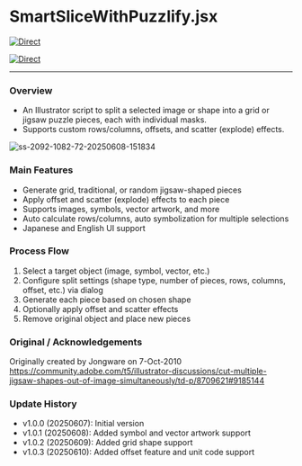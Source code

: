 # SmartSliceWithPuzzlify.jsx

[![Direct](https://img.shields.io/badge/Direct%20Link-SmartSliceWithPuzzlify.jsx-ffcc00.svg)](https://github.com/swwwitch/illustrator-scripts/blob/master/jsx/SmartSliceWithPuzzlify.jsx)

[![Direct](https://img.shields.io/badge/Back%20to%20home-All%20scripts-cccccc.svg)](https://github.com/swwwitch/illustrator-scripts/blob/master/README.md)

---

### Overview

- An Illustrator script to split a selected image or shape into a grid or jigsaw puzzle pieces, each with individual masks.
- Supports custom rows/columns, offsets, and scatter (explode) effects.

![ss-2092-1082-72-20250608-151834](https://github.com/user-attachments/assets/b57117df-bfbc-49d7-b648-c6a89984999c)

### Main Features

- Generate grid, traditional, or random jigsaw-shaped pieces
- Apply offset and scatter (explode) effects to each piece
- Supports images, symbols, vector artwork, and more
- Auto calculate rows/columns, auto symbolization for multiple selections
- Japanese and English UI support

### Process Flow

1. Select a target object (image, symbol, vector, etc.)
2. Configure split settings (shape type, number of pieces, rows, columns, offset, etc.) via dialog
3. Generate each piece based on chosen shape
4. Optionally apply offset and scatter effects
5. Remove original object and place new pieces

### Original / Acknowledgements

Originally created by Jongware on 7-Oct-2010  
https://community.adobe.com/t5/illustrator-discussions/cut-multiple-jigsaw-shapes-out-of-image-simultaneously/td-p/8709621#9185144

### Update History

- v1.0.0 (20250607): Initial version
- v1.0.1 (20250608): Added symbol and vector artwork support
- v1.0.2 (20250609): Added grid shape support
- v1.0.3 (20250610): Added offset feature and unit code support